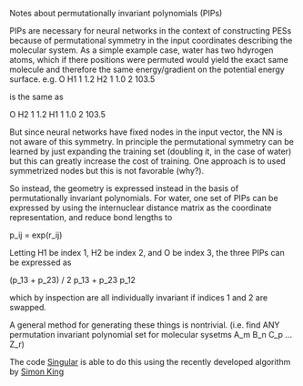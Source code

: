Notes about permutationally invariant polynomials (PIPs)

PIPs are necessary for neural networks in the context of constructing PESs because of permutational symmetry in the input coordinates describing the molecular system.
As a simple example case, water has two hdyrogen atoms, which if there positions were permuted would yield the exact same molecule and therefore the same energy/gradient on the potential energy surface.
e.g.
O
H1 1 1.2
H2 1 1.0 2 103.5

is the same as 

O
H2 1 1.2
H1 1 1.0 2 103.5

But since neural networks have fixed nodes in the input vector, the NN is not aware of this symmetry. In principle the permutational symmetry can be learned by just expanding the training set (doubling it, in the case of water)
but this can greatly increase the cost of training. One approach is to used symmetrized nodes but this is not favorable (why?).

So instead, the geometry is expressed instead in the basis of permutationally invariant polynomials.
For water, one set of PIPs can be expressed by using the internuclear distance matrix as the coordinate representation, and reduce bond lengths to 

p_ij = exp(r_ij)

Letting H1 be index 1, H2 be index 2, and O be index 3, the three PIPs can be expressed as

(p_13 + p_23) / 2
p_13 + p_23
p_12

which by inspection are all individually invariant if indices 1 and 2 are swapped.

A general method for generating these things is nontrivial. (i.e. find ANY permutation invariant polynomial set for molecular sysetms A_m B_n C_p ... Z_r)

The code [Singular](https://www.singular.uni-kl.de/index.php) is able to do this using the recently developed algorithm by [Simon King](https://www.sciencedirect.com/science/article/pii/S074771711200079X)
